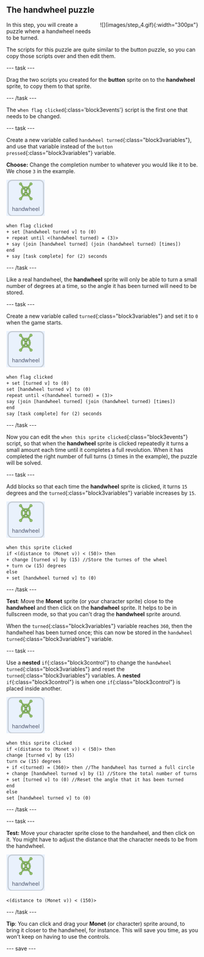 ## The handwheel puzzle

<div style="display: flex; flex-wrap: wrap">
<div style="flex-basis: 200px; flex-grow: 1; margin-right: 15px;">
In this step, you will create a puzzle where a handwheel needs to be turned.
</div>
<div>
![](images/step_4.gif){:width="300px"}
</div>
</div>

The scripts for this puzzle are quite similar to the button puzzle, so you can copy those scripts over and then edit them.

--- task ---

Drag the two scripts you created for the **button** sprite on to the **handwheel** sprite, to copy them to that sprite.

--- /task ---

The `when flag clicked`{:class='block3events'} script is the first one that needs to be changed.

--- task ---

Create a new variable called `handwheel turned`{:class="block3variables"}, and use that variable instead of the `button pressed`{:class="block3variables"} variable. 

**Choose:** Change the completion number to whatever you would like it to be. We chose `3` in the example.

![The handwheel sprite.](images/handwheel-sprite.png)
```blocks3
when flag clicked
+ set [handwheel turned v] to (0)
+ repeat until <(handwheel turned) = (3)>
+ say (join [handwheel turned] (join (handwheel turned) [times])
end
+ say [task complete] for (2) seconds
```

--- /task ---

Like a real handwheel, the **handwheel** sprite will only be able to turn a small number of degrees at a time, so the angle it has been turned will need to be stored.

--- task ---

Create a new variable called `turned`{:class="block3variables"} and set it to `0` when the game starts.

![The handwheel sprite.](images/handwheel-sprite.png)
```blocks3
when flag clicked
+ set [turned v] to (0)
set [handwheel turned v] to (0)
repeat until <(handwheel turned) = (3)>
say (join [handwheel turned] (join (handwheel turned) [times])
end
say [task complete] for (2) seconds
```
--- /task ---

Now you can edit the `when this sprite clicked`{:class="block3events"} script, so that when the **handwheel** sprite is clicked repeatedly it turns a small amount each time until it completes a full revolution. When it has completed the right number of full turns (`3` times in the example), the puzzle will be solved.

--- task ---

Add blocks so that each time the **handwheel** sprite is clicked, it turns `15` degrees and the `turned`{:class="block3variables"} variable increases by `15`.

![The handwheel sprite.](images/handwheel-sprite.png)
```blocks3
when this sprite clicked
if <(distance to (Monet v)) < (50)> then
+ change [turned v] by (15) //Store the turnes of the wheel
+ turn cw (15) degrees
else
+ set [handwheel turned v] to (0)
```

--- /task ---

**Test**: Move the **Monet** sprite (or your character sprite) close to the **handwheel** and then click on the **handwheel** sprite. It helps to be in fullscreen mode, so that you can't drag the **handwheel** sprite around.

When the `turned`{:class="block3variables"} variable reaches `360`, then the handwheel has been turned once; this can now be stored in the `handwheel turned`{:class="block3variables"} variable.

--- task ---

Use a **nested** `if`{:class="block3control"} to change the `handwheel turned`{:class="block3variables"} and reset the `turned`{:class="block3variables"} variables. A **nested** `if`{:class="block3control"} is when one `if`{:class="block3control"} is placed inside another.

![The handwheel sprite.](images/handwheel-sprite.png)
```blocks3
when this sprite clicked
if <(distance to (Monet v)) < (50)> then
change [turned v] by (15)
turn cw (15) degrees
+ if <(turned) = (360)> then //The handwheel has turned a full circle
+ change [handwheel turned v] by (1) //Store the total number of turns
+ set [turned v] to (0) //Reset the angle that it has been turned
end
else
set [handwheel turned v] to (0)
```
--- /task ---

--- task ---

**Test:** Move your character sprite close to the handwheel, and then click on it. You might have to adjust the distance that the character needs to be from the handwheel.

![The handwheel sprite.](images/handwheel-sprite.png)
```blocks3
<(distance to (Monet v)) < (150)>
```

--- /task ---

**Tip**: You can click and drag your **Monet** (or character) sprite around, to bring it closer to the handwheel, for instance. This will save you time, as you won't keep on having to use the controls.

--- save ---
